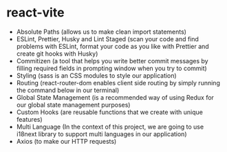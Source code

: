 # react-vite

- Absolute Paths (allows us to make clean import statements)
- ESLint, Prettier, Husky and Lint Staged (scan your code and find problems with ESLint, format your code as you like with Prettier and create git hooks with Husky)
- Commitizen (a tool that helps you write better commit messages by filling required fields in prompting window when you try to commit)
- Styling (sass is an CSS modules to style our application)
- Routing (react-router-dom enables client side routing by simply running the command below in our terminal)
- Global State Management (is a recommended way of using Redux for our global state management purposes)
- Custom Hooks (are reusable functions that we create with unique features)
- Multi Language (In the context of this project, we are going to use i18next library to support multi languages in our application)
- Axios (to make our HTTP requests)

